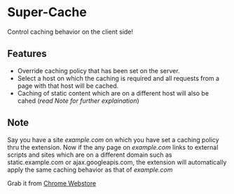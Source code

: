 
# Super-Cache
Control caching behavior on the client side!

## Features

 * Override caching policy that has been set on the server.
 * Select a host on which the caching is required and all requests from a page with that host will be cached.
 * Caching of static content which are on a different host will also be cahed (_read Note for further explaination_)
 

## Note  

Say you have a site _example.com_ on which you have set a caching policy thru the extension.
Now if the any page on _example.com_ links to external scripts and sites which are on a different domain such as static.example.com or ajax.googleapis.com, the extension will automatically apply the same caching behavior as that of _example.com_


Grab it from [Chrome Webstore](https://chrome.google.com/webstore/detail/super-cache/fglobbnbihckpkodmeefhagijjcjnbeh) 